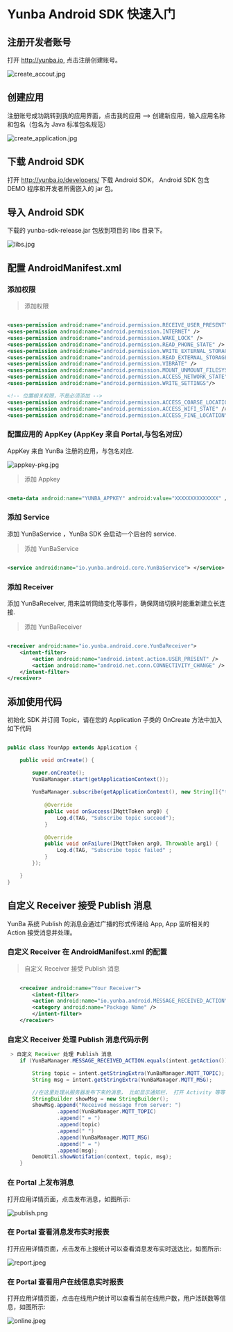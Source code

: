 # Yunba Android SDK 快速入门
## 注册开发者账号
打开 <http://yunba.io>, 点击注册创建账号。

![create_accout.jpg](https://bitbucket.org/yunba/public_docs/downloads/create_accout.png)

## 创建应用
注册账号成功跳转到我的应用界面，点击我的应用 --> 创建新应用，输入应用名称和包名（包名为 Java 标准包名规范）

![create_application.jpg](https://bitbucket.org/yunba/public_docs/downloads/create_application.png)

## 下载 Android SDK

打开 <http://yunba.io/developers/> 下载 Android SDK， Android SDK 包含 DEMO 程序和开发者所需嵌入的 jar 包。

## 导入 Android SDK

下载的 yunba-sdk-release.jar 包放到项目的 libs 目录下。

![libs.jpg](https://bitbucket.org/yunba/public_docs/downloads/libs.jpeg)

## 配置 AndroidManifest.xml
### 添加权限

> 添加权限

```xml

<uses-permission android:name="android.permission.RECEIVE_USER_PRESENT" />
<uses-permission android:name="android.permission.INTERNET" />
<uses-permission android:name="android.permission.WAKE_LOCK" />
<uses-permission android:name="android.permission.READ_PHONE_STATE" />
<uses-permission android:name="android.permission.WRITE_EXTERNAL_STORAGE" />
<uses-permission android:name="android.permission.READ_EXTERNAL_STORAGE" />
<uses-permission android:name="android.permission.VIBRATE" />
<uses-permission android:name="android.permission.MOUNT_UNMOUNT_FILESYSTEMS" />
<uses-permission android:name="android.permission.ACCESS_NETWORK_STATE" />
<uses-permission android:name="android.permission.WRITE_SETTINGS"/>

<!-- 位置相关权限，不是必须添加 -->
<uses-permission android:name="android.permission.ACCESS_COARSE_LOCATION" />
<uses-permission android:name="android.permission.ACCESS_WIFI_STATE" />
<uses-permission android:name="android.permission.ACCESS_FINE_LOCATION" />
```

### 配置应用的 AppKey (AppKey 来自 Portal,与包名对应）
AppKey 来自 YunBa 注册的应用，与包名对应. 

![appkey-pkg.jpg](https://bitbucket.org/yunba/public_docs/downloads/appkey-pkg.jpeg)

> 添加 Appkey

```xml

<meta-data android:name="YUNBA_APPKEY" android:value="XXXXXXXXXXXXXX" />

```
### 添加 Service
添加 YunBaService ，YunBa SDK 会启动一个后台的 service.

> 添加 YunBaService

```xml

<service android:name="io.yunba.android.core.YunBaService"> </service>
```

### 添加 Receiver
添加 YunBaReceiver, 用来监听网络变化等事件，确保网络切换时能重新建立长连接.

> 添加 YunBaReceiver

```xml

<receiver android:name="io.yunba.android.core.YunBaReceiver">
    <intent-filter>
        <action android:name="android.intent.action.USER_PRESENT" />
        <action android:name="android.net.conn.CONNECTIVITY_CHANGE" />
    </intent-filter>
</receiver>
```

## 添加使用代码
初始化 SDK 并订阅 Topic，请在您的 Application 子类的 OnCreate 方法中加入如下代码

```java

public class YourApp extends Application {

    public void onCreate() {

        super.onCreate();
        YunBaManager.start(getApplicationContext());
        
        YunBaManager.subscribe(getApplicationContext(), new String[]{"t1"}, new IMqttActionListener() {
			
			@Override
			public void onSuccess(IMqttToken arg0) {
				Log.d(TAG, "Subscribe topic succeed");
			}
			
			@Override
			public void onFailure(IMqttToken arg0, Throwable arg1) {
				Log.d(TAG, "Subscribe topic failed" ;
			}
		});

    }
}
```


## 自定义 Receiver 接受 Publish 消息
YunBa 系统 Publish 的消息会通过广播的形式传递给 App, App 监听相关的 Action 接受消息并处理。

### 自定义 Receiver 在 AndroidManifest.xml 的配置


 > 自定义 Receiver 接受 Publish 消息
 
```xml
 
	<receiver android:name="Your Receiver">
		<intent-filter>
		<action android:name="io.yunba.android.MESSAGE_RECEIVED_ACTION" />
		<category android:name="Package Name" />
		</intent-filter>
	</receiver>
```

### 自定义 Receiver 处理 Publish 消息代码示例

```Java
 > 自定义 Receiver 处理 Publish 消息
	if (YunBaManager.MESSAGE_RECEIVED_ACTION.equals(intent.getAction())) {

		String topic = intent.getStringExtra(YunBaManager.MQTT_TOPIC);
		String msg = intent.getStringExtra(YunBaManager.MQTT_MSG);

		//在这里处理从服务器发布下来的消息， 比如显示通知栏， 打开 Activity 等等
		StringBuilder showMsg = new StringBuilder();
		showMsg.append("Received message from server: ")
                .append(YunBaManager.MQTT_TOPIC)
                .append(" = ")
                .append(topic)
                .append(" ")
                .append(YunBaManager.MQTT_MSG)
                .append(" = ")
                .append(msg);
		DemoUtil.showNotifation(context, topic, msg);
	}
```
### 在 Portal 上发布消息

打开应用详情页面，点击发布消息，如图所示:

![publish.png](https://bitbucket.org/yunba/public_docs/downloads/publish.png)

### 在 Portal 查看消息发布实时报表

打开应用详情页面，点击发布上报统计可以查看消息发布实时送达比，如图所示:

![report.jpeg](https://bitbucket.org/yunba/public_docs/downloads/report.jpeg)

### 在 Portal 查看用户在线信息实时报表

打开应用详情页面，点击在线用户统计可以查看当前在线用户数，用户活跃数等信息，如图所示:

![online.jpeg](https://bitbucket.org/yunba/public_docs/downloads/online.jpeg)
